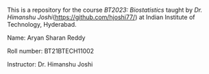 This is a repository for the course *BT2023: Biostatistics* taught by *Dr. Himanshu Joshi*(https://github.com/hjoshi77/) at Indian Institute of Technology, Hyderabad.

Name: Aryan Sharan Reddy

Roll number: BT21BTECH11002

Instructor: Dr. Himanshu Joshi
